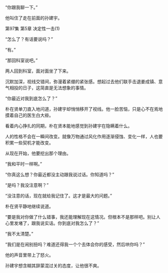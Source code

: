 “你跟我聊一下。”

他叫住了走在前面的孙建宇。

第97集 第5章 决定性一击(1)

“怎么了？有话要说吗？”

“有。”

“那回科室说吧。”

两人回到科室，面对面坐了下来。

沉默加深，视线交错间，弥漫着紧绷的紧张感。想起过去他们联手击退姜成镇、意气相投的日子，这简直是无法想象的事情。

“你最近对我到底怎么了？”

朴在贤单刀直入地问道，孙建宇却悄悄移开了视线。他一脸苦恼，只是心不在焉地摸着自己的医生白大褂。

看着内心挣扎的同期，朴在贤本能地感觉到孙建宇在隐瞒着什么。

人的性格不会在一瞬间改变。就像万物通过风化作用逐渐侵蚀、变化一样，人也要积累一些契机才能改变。

从现在开始，他要挖出那个理由。

“我和平时一样啊。”

“你真这么想？你最近都没主动跟我说过话。你知道吗？”

“是吗？我没注意啊？”

“没注意的话，现在就给我记住了。这才是最大的问题。”

朴在贤平静地继续说道。

“要是我对你做了什么错事，我还能理解现在这情况。但根本不是那样吧。别让人心里发堵了，跟我说实话。你到底对我怎么了？”

“我不太清楚。”

“我们是在闹别扭吗？难道还得我一个个去体会你的感受，然后哄你吗？”

他的声音里带上了怒火。

孙建宇想含糊其辞蒙混过关的态度，让他很不爽。